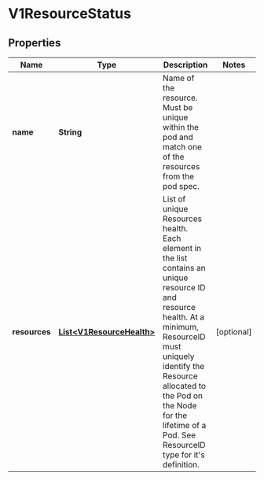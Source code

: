 

# V1ResourceStatus

## Properties

Name | Type | Description | Notes
------------ | ------------- | ------------- | -------------
**name** | **String** | Name of the resource. Must be unique within the pod and match one of the resources from the pod spec. | 
**resources** | [**List&lt;V1ResourceHealth&gt;**](V1ResourceHealth.md) | List of unique Resources health. Each element in the list contains an unique resource ID and resource health. At a minimum, ResourceID must uniquely identify the Resource allocated to the Pod on the Node for the lifetime of a Pod. See ResourceID type for it&#39;s definition. |  [optional]




